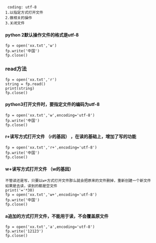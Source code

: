 ```
 coding: utf-8
1.以指定方式打开文件
2.做相关的操作
3.关闭文件
```
####  python 2默认操作文件的格式是utf-8
```
fp = open('xx.txt','w')
fp.write('中国')
fp.close()
```
### read方法
```
fp = open('xx.txt','r')
string = fp.read()
print(string)
fp.close()
```

#### python3打开文件时，要指定文件的编码为utf-8
```
fp = open('xx.txt','w',encoding='utf-8')
fp.write('中国')
fp.close()
```
#### r+读写方式打开文件  （r的基因） ，在读的基础上，增加了写的功能
```
fp = open('xx.txt','r+',encoding='utf-8')
fp.write('中国')
fp.close()
```
#### w+读写方式打开文件  （w的基因）
```
不管读还是写，只要以w+方式打开文件那么就会把原来的文件删掉，重新创建一个新文件
如果是去读，读到的都是空文件
print('='*30)
fp = open('xx.txt','w+',encoding='utf-8')
fp.write('中国')
fp.close()
```
#### a追加的方式打开文件，不能用于读，不会覆盖原文件
```
fp = open('xx.txt','a',encoding='utf-8')
fp.write('12123')
fp.close()
```
